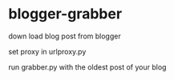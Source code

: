 blogger-grabber
===============

down load blog post from blogger

set proxy in urlproxy.py

run grabber.py with the oldest post of your blog
